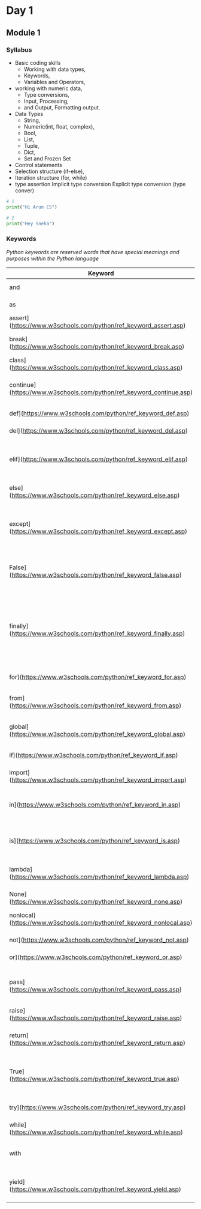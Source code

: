 # Day 1


## Module 1 

### Syllabus 

- Basic coding skills
	- Working with data types,
	- Keywords,
	- Variables and Operators,
- working with numeric data,
	- Type conversions,
	- Input, Processing,
	- and Output, Formatting output.
- Data Types
	- String,
	- Numeric(int, float, complex),
	- Bool,
	- List,
	- Tuple,
	- Dict,
	- Set and Frozen Set
- Control statements
- Selection structure (if-else),
- Iteration structure (for, while)
- type assertion 
Implicit type conversion
Explicit type conversion (type conver)

```python
# 1
print("Hi Arun CS")
```

```python
# 2
print("Hey Sneha")
```


### Keywords 
*Python keywords are reserved words that have special meanings and purposes within the Python language*

|Keyword|Description|
|---|---|
|and|A logical operator|
|as|To create an alias|
|assert](https://www.w3schools.com/python/ref_keyword_assert.asp)|For debugging|
|break](https://www.w3schools.com/python/ref_keyword_break.asp)|To break out of a loop|
|class](https://www.w3schools.com/python/ref_keyword_class.asp)|To define a class|
|continue](https://www.w3schools.com/python/ref_keyword_continue.asp)|To continue to the next iteration of a loop|
|def](https://www.w3schools.com/python/ref_keyword_def.asp)|To define a function|
|del](https://www.w3schools.com/python/ref_keyword_del.asp)|To delete an object|
|elif](https://www.w3schools.com/python/ref_keyword_elif.asp)|Used in conditional statements, same as else if|
|else](https://www.w3schools.com/python/ref_keyword_else.asp)|Used in conditional statements|
|except](https://www.w3schools.com/python/ref_keyword_except.asp)|Used with exceptions, what to do when an exception occurs|
|False](https://www.w3schools.com/python/ref_keyword_false.asp)|Boolean value, result of comparison operations|
|finally](https://www.w3schools.com/python/ref_keyword_finally.asp)|Used with exceptions, a block of code that will be executed no matter if there is an exception or not|
|for](https://www.w3schools.com/python/ref_keyword_for.asp)|To create a for loop|
|from](https://www.w3schools.com/python/ref_keyword_from.asp)|To import specific parts of a module|
|global](https://www.w3schools.com/python/ref_keyword_global.asp)|To declare a global variable|
|if](https://www.w3schools.com/python/ref_keyword_if.asp)|To make a conditional statement|
|import](https://www.w3schools.com/python/ref_keyword_import.asp)|To import a module|
|in](https://www.w3schools.com/python/ref_keyword_in.asp)|To check if a value is present in a list, tuple, etc.|
|is](https://www.w3schools.com/python/ref_keyword_is.asp)|To test if two variables are equal|
|lambda](https://www.w3schools.com/python/ref_keyword_lambda.asp)|To create an anonymous function|
|None](https://www.w3schools.com/python/ref_keyword_none.asp)|Represents a null value|
|nonlocal](https://www.w3schools.com/python/ref_keyword_nonlocal.asp)|To declare a non-local variable|
|not](https://www.w3schools.com/python/ref_keyword_not.asp)|A logical operator|
|or](https://www.w3schools.com/python/ref_keyword_or.asp)|A logical operator|
|pass](https://www.w3schools.com/python/ref_keyword_pass.asp)|A null statement, a statement that will do nothing|
|raise](https://www.w3schools.com/python/ref_keyword_raise.asp)|To raise an exception|
|return](https://www.w3schools.com/python/ref_keyword_return.asp)|To exit a function and return a value|
|True](https://www.w3schools.com/python/ref_keyword_true.asp)|Boolean value, result of comparison operations|
|try](https://www.w3schools.com/python/ref_keyword_try.asp)|To make a try...except statement|
|while](https://www.w3schools.com/python/ref_keyword_while.asp)|To create a while loop|
|with|Used to simplify exception handling|
|yield](https://www.w3schools.com/python/ref_keyword_yield.asp)|To return a list of values from a generator|